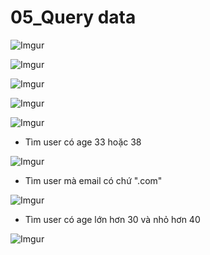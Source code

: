 # 05_Query data 

![Imgur](https://i.imgur.com/3dlnvjr.png)  

![Imgur](https://i.imgur.com/SzrBitc.png)  

![Imgur](https://i.imgur.com/JNTJUqi.png)  

![Imgur](https://i.imgur.com/X4kbBOO.png)  

![Imgur](https://i.imgur.com/ZCpR2wY.png)  

* Tìm user có age 33 hoặc 38  

![Imgur](https://i.imgur.com/3tHo8M9.png) 


* Tìm user mà email có chứ ".com" 

![Imgur](https://i.imgur.com/puTiwPI.png)  

* Tìm user có age lớn hơn 30 và nhỏ hơn 40

![Imgur](https://i.imgur.com/dV3053b.png)  